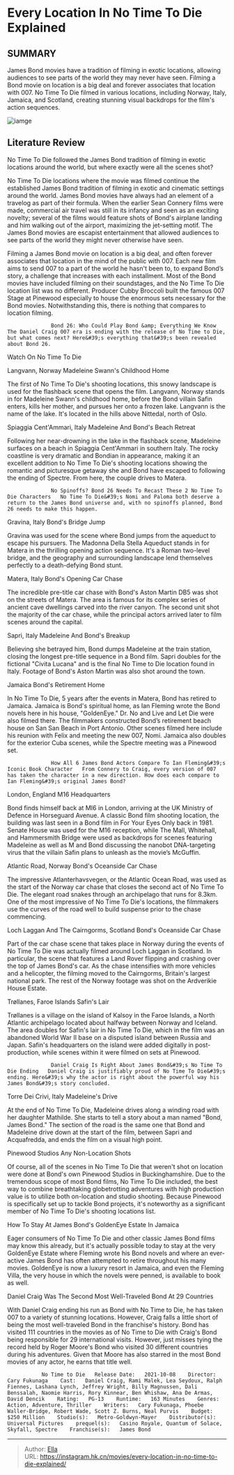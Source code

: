 # Every Location In No Time To Die Explained


## SUMMARY 



  James Bond movies have a tradition of filming in exotic locations, allowing audiences to see parts of the world they may never have seen.   Filming a Bond movie on location is a big deal and forever associates that location with 007.   No Time To Die filmed in various locations, including Norway, Italy, Jamaica, and Scotland, creating stunning visual backdrops for the film&#39;s action sequences.  

![iamge](https://static1.srcdn.com/wordpress/wp-content/uploads/2021/10/Every-location-in-No-time-to-die-.jpg)

## Literature Review

No Time To Die followed the James Bond tradition of filming in exotic locations around the world, but where exactly were all the scenes shot?




No Time To Die locations where the movie was filmed continue the established James Bond tradition of filming in exotic and cinematic settings around the world. James Bond movies have always had an element of a travelog as part of their formula. When the earlier Sean Connery films were made, commercial air travel was still in its infancy and seen as an exciting novelty; several of the films would feature shots of Bond&#39;s airplane landing and him walking out of the airport, maximizing the jet-setting motif. The James Bond movies are escapist entertainment that allowed audiences to see parts of the world they might never otherwise have seen.




Filming a James Bond movie on location is a big deal, and often forever associates that location in the mind of the public with 007. Each new film aims to send 007 to a part of the world he hasn&#39;t been to, to expand Bond’s story, a challenge that increases with each installment. Most of the Bond movies have included filming on their soundstages, and the No Time To Die location list was no different. Producer Cubby Broccoli built the famous 007 Stage at Pinewood especially to house the enormous sets necessary for the Bond movies. Notwithstanding this, there is nothing that compares to location filming.

                  Bond 26: Who Could Play Bond &amp; Everything We Know   The Daniel Craig 007 era is ending with the release of No Time to Die, but what comes next? Here&#39;s everything that&#39;s been revealed about Bond 26.   

Watch On No Time To Die


 Langvann, Norway 
Madeleine Swann&#39;s Childhood Home
         




The first of No Time To Die&#39;s shooting locations, this snowy landscape is used for the flashback scene that opens the film. Langvann, Norway stands in for Madeleine Swann&#39;s childhood home, before the Bond villain Safin enters, kills her mother, and pursues her onto a frozen lake. Langvann is the name of the lake. It&#39;s located in the hills above Nittedal, north of Oslo.



 Spiaggia Cent&#39;Ammari, Italy 
Madeleine And Bond&#39;s Beach Retreat
          

Following her near-drowning in the lake in the flashback scene, Madeleine surfaces on a beach in Spiaggia Cent&#39;Ammari in southern Italy. The rocky coastline is very dramatic and Bondian in appearance, making it an excellent addition to No Time To Die&#39;s shooting locations showing the romantic and picturesque getaway she and Bond have escaped to following the ending of Spectre. From here, the couple drives to Matera.




                  No Spinoffs? Bond 26 Needs To Recast These 2 No Time To Die Characters   No Time To Die&#39;s Nomi and Paloma both deserve a return to the James Bond universe and, with no spinoffs planned, Bond 26 needs to make this happen.   



 Gravina, Italy 
Bond&#39;s Bridge Jump
          

Gravina was used for the scene where Bond jumps from the aqueduct to escape his pursuers. The Madonna Della Stella Aqueduct stands in for Matera in the thrilling opening action sequence. It&#39;s a Roman two-level bridge, and the geography and surrounding landscape lend themselves perfectly to a death-defying Bond stunt.



 Matera, Italy 
Bond&#39;s Opening Car Chase
         




The incredible pre-title car chase with Bond&#39;s Aston Martin DB5 was shot on the streets of Matera. The area is famous for its complex series of ancient cave dwellings carved into the river canyon. The second unit shot the majority of the car chase, while the principal actors arrived later to film scenes around the capital.



 Sapri, Italy 
Madeleine And Bond&#39;s Breakup
          

Believing she betrayed him, Bond dumps Madeleine at the train station, closing the longest pre-title sequence in a Bond film. Sapri doubles for the fictional &#34;Civita Lucana&#34; and is the final No Time to Die location found in Italy. Footage of Bond&#39;s Aston Martin was also shot around the town.



 Jamaica 
Bond&#39;s Retirement Home
          




In No Time To Die, 5 years after the events in Matera, Bond has retired to Jamaica. Jamaica is Bond&#39;s spiritual home, as Ian Fleming wrote the Bond novels here in his house, &#34;GoldenEye.&#34; Dr. No and Live and Let Die were also filmed there. The filmmakers constructed Bond’s retirement beach house on San San Beach in Port Antonio. Other scenes filmed here include his reunion with Felix and meeting the new 007, Nomi. Jamaica also doubles for the exterior Cuba scenes, while the Spectre meeting was a Pinewood set.

                  How All 6 James Bond Actors Compare To Ian Fleming&#39;s Iconic Book Character   From Connery to Craig, every version of 007 has taken the character in a new direction. How does each compare to Ian Fleming&#39;s original James Bond?   



 London, England 
M16 Headquarters
          




Bond finds himself back at MI6 in London, arriving at the UK Ministry of Defence in Horseguard Avenue. A classic Bond film shooting location, the building was last seen in a Bond film in For Your Eyes Only back in 1981. Senate House was used for the M16 reception, while The Mall, Whitehall, and Hammersmith Bridge were used as backdrops for scenes featuring Madeleine as well as M and Bond discussing the nanobot DNA-targeting virus that the villain Safin plans to unleash as the movie’s McGuffin.



 Atlantic Road, Norway 
Bond&#39;s Oceanside Car Chase
          

The impressive Atlanterhavsvegen, or the Atlantic Ocean Road, was used as the start of the Norway car chase that closes the second act of No Time To Die. The elegant road snakes through an archipelago that runs for 8.3km. One of the most impressive of No Time To Die&#39;s locations, the filmmakers use the curves of the road well to build suspense prior to the chase commencing.






 Loch Laggan And The Cairngorms, Scotland 
Bond&#39;s Oceanside Car Chase
          

Part of the car chase scene that takes place in Norway during the events of No Time To Die was actually filmed around Loch Laggan in Scotland. In particular, the scene that features a Land Rover flipping and crashing over the top of James Bond&#39;s car. As the chase intensifies with more vehicles and a helicopter, the filming moved to the Cairngorms, Britain&#39;s largest national park. The rest of the Norway footage was shot on the Ardverikie House Estate.



 Trøllanes, Faroe Islands 
Safin&#39;s Lair
         

Trøllanes is a village on the island of Kalsoy in the Faroe Islands, a North Atlantic archipelago located about halfway between Norway and Iceland. The area doubles for Safin&#39;s lair in No Time To Die, which in the film was an abandoned World War II base on a disputed island between Russia and Japan. Safin&#39;s headquarters on the island were added digitally in post-production, while scenes within it were filmed on sets at Pinewood.




                  Daniel Craig Is Right About James Bond&#39;s No Time To Die Ending   Daniel Craig is justifiably proud of No Time To Die&#39;s ending. Here&#39;s why the actor is right about the powerful way his James Bond&#39;s story concluded.   



 Torre Dei Crivi, Italy 
Madeleine&#39;s Drive
          

At the end of No Time To Die, Madeleine drives along a winding road with her daughter Mathilde. She starts to tell a story about a man named &#34;Bond, James Bond.&#34; The section of the road is the same one that Bond and Madeleine drive down at the start of the film, between Sapri and Acquafredda, and ends the film on a visual high point.



 Pinewood Studios 
Any Non-Location Shots
          




Of course, all of the scenes in No Time To Die that weren&#39;t shot on location were done at Bond&#39;s own Pinewood Studios in Buckinghamshire. Due to the tremendous scope of most Bond films, No Time To Die included, the best way to combine breathtaking globetrotting adventures with high production value is to utilize both on-location and studio shooting. Because Pinewood is specifically set up to tackle Bond projects, it&#39;s noteworthy as a significant member of No Time To Die&#39;s shooting locations list.

How To Stay At James Bond&#39;s GoldenEye Estate In Jamaica
          

Eager consumers of No Time To Die and other classic James Bond films may know this already, but it&#39;s actually possible today to stay at the very GoldenEye Estate where Fleming wrote his Bond novels and where an ever-active James Bond has often attempted to retire throughout his many movies. GoldenEye is now a luxury resort in Jamaica, and even the Fleming Villa, the very house in which the novels were penned, is available to book as well.




Daniel Craig Was The Second Most Well-Traveled Bond At 29 Countries
         

With Daniel Craig ending his run as Bond with No Time to Die, he has taken 007 to a variety of stunning locations. However, Craig falls a little short of being the most well-traveled Bond in the franchise&#39;s history. Bond has visited 111 countries in the movies as of No Time to Die with Craig&#39;s Bond being responsible for 29 international visits. However, just misses tying the record held by Roger Moore&#39;s Bond who visited 30 different countries during his adventures. Given that Moore has also starred in the most Bond movies of any actor, he earns that title well.

               No Time to Die   Release Date:   2021-10-08    Director:   Cary Fukunaga    Cast:   Daniel Craig, Rami Malek, Lea Seydoux, Ralph Fiennes, Lashana Lynch, Jeffrey Wright, Billy Magnussen, Dali Benssalah, Naomie Harris, Rory Kinnear, Ben Whishaw, Ana De Armas, David Dencik    Rating:   PG-13    Runtime:   163 Minutes    Genres:   Action, Adventure, Thriller    Writers:   Cary Fukunaga, Phoebe Waller-Bridge, Robert Wade, Scott Z. Burns, Neal Purvis    Budget:   $250 Million    Studio(s):   Metro-Goldwyn-Mayer    Distributor(s):   Universal Pictures    prequel(s):   Casino Royale, Quantum of Solace, Skyfall, Spectre    Franchise(s):   James Bond      

---

> Author: [Ella](https://instagram.hk.cn/)  
> URL: https://instagram.hk.cn/movies/every-location-in-no-time-to-die-explained/  


